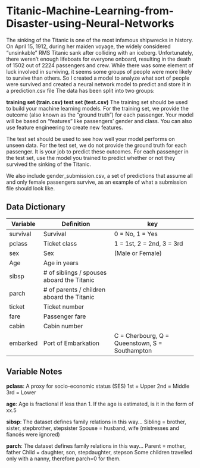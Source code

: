 # Titanic-Machine-Learning-from-Disaster-using-Neural-Networks
The sinking of the Titanic is one of the most infamous shipwrecks in history.  On April 15, 1912, during her maiden voyage, the widely considered “unsinkable” RMS Titanic sank after colliding with an iceberg. Unfortunately, there weren’t enough lifeboats for everyone onboard, resulting in the death of 1502 out of 2224 passengers and crew.  While there was some element of luck involved in surviving, it seems some groups of people were more likely to survive than others. So I created a model to analyze what sort of people were survived and created a neural network model to predict and store it in a prediction.csv file
The data has been split into two groups:

**training set (train.csv)
test set (test.csv)**
The training set should be used to build your machine learning models. For the training set, we provide the outcome (also known as the “ground truth”) for each passenger. Your model will be based on “features” like passengers’ gender and class. You can also use feature engineering to create new features.

The test set should be used to see how well your model performs on unseen data. For the test set, we do not provide the ground truth for each passenger. It is your job to predict these outcomes. For each passenger in the test set, use the model you trained to predict whether or not they survived the sinking of the Titanic.

We also include gender_submission.csv, a set of predictions that assume all and only female passengers survive, as an example of what a submission file should look like.

## Data Dictionary
|Variable	          |Definition	                                |key	                                         |
|-------------------|-------------------------------------------|----------------------------------------------|
|survival	          |Survival                                   |	0 = No, 1 = Yes                              |
|pclass             |	Ticket class	                            |1 = 1st, 2 = 2nd, 3 = 3rd                     |
|sex     	          |Sex	                                      |(Male or Female)                              |
|Age                |	Age in years	                            |                                              |
|sibsp              |	# of siblings / spouses aboard the Titanic|	                                             |
|parch              |	# of parents / children aboard the Titanic|                                              |	
|ticket	            |Ticket number	                            |                                              |
|fare	              |Passenger fare	                            |                                              |
|cabin	            |Cabin number	                              |                                              |
|embarked           |	Port of Embarkation	                      |C = Cherbourg, Q = Queenstown, S = Southampton|
## Variable Notes
**pclass**: A proxy for socio-economic status (SES)
1st = Upper
2nd = Middle
3rd = Lower

**age**: Age is fractional if less than 1. If the age is estimated, is it in the form of xx.5

**sibsp**: The dataset defines family relations in this way...
Sibling = brother, sister, stepbrother, stepsister
Spouse = husband, wife (mistresses and fiancés were ignored)

**parch**: The dataset defines family relations in this way...
Parent = mother, father
Child = daughter, son, stepdaughter, stepson
Some children travelled only with a nanny, therefore parch=0 for them.
